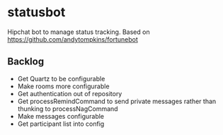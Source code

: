 statusbot
=========

Hipchat bot to manage status tracking.  Based on https://github.com/andytompkins/fortunebot

Backlog
-------

* Get Quartz to be configurable
* Make rooms more configurable
* Get authentication out of repository
* Get processRemindCommand to send private messages rather than thunking to processNagCommand
* Make messages configurable
* Get participant list into config